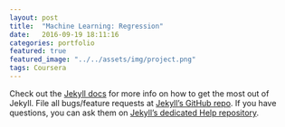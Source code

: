 ```yaml
---
layout: post
title:  "Machine Learning: Regression"
date:   2016-09-19 18:11:16
categories: portfolio
featured: true
featured_image: "../../assets/img/project.png"
tags: Coursera
---
```




Check out the [Jekyll docs][jekyll] for more info on how to get the most out of Jekyll. File all bugs/feature requests at [Jekyll’s GitHub repo][jekyll-gh]. If you have questions, you can ask them on [Jekyll’s dedicated Help repository][jekyll-help].

[jekyll]:      http://jekyllrb.com
[jekyll-gh]:   https://github.com/jekyll/jekyll
[jekyll-help]: https://github.com/jekyll/jekyll-help
